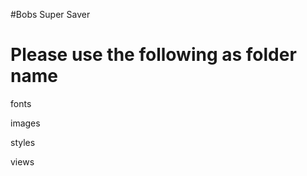 #Bobs Super Saver

Please use the following as folder name
========================================

fonts

images

styles

views
